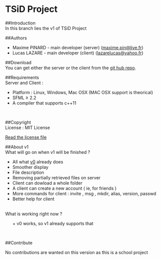 TSiD Project
============

##Introduction
<br/>
In this branch lies the v1 of TSiD Project
<br/>

##Authors
<br/>
+ Maxime PINARD - main developer (server) (maxime.pin@live.fr)
+ Lucas LAZARE - main developer (client) (lazarelucas@yahoo.fr)

##Download
<br/>
You can get either the server or the client from the [git hub repo](https://github.com/Organic-Code/TSiD).
<br/>

##Requirements
<br/>
Server and Client :
+ Platform : Linux, Windows, Mac OSX (MAC OSX support is theorical)
+ SFML ≥ 2.2
+ A compiler that supports c++11
<br/>

##Copyright
<br/>
License : MIT License

[Read the license file](LICENSE)
<br/>

##About v1
<br/>
What will go on when v1 will be finished ?
+ All what [v0](https://github.com/Organic-Code/TSiD/tree/v0) already does
+ Smoother display
+ File description
+ Removing partially retrieved files on server
+ Client can dowload a whole folder
+ A client can create a new account ( ie, for friends )
+ More commands for client : invite <mail>, msg <text>, mkdir, alias, version, passwd
+ Better help for client
<br/>
</ul>
What is working right now ?
<ul>
+ v0 works, so v1 already supports that
</ul><br/>

##Contribute

No contributions are wanted on this version as this is a school project
